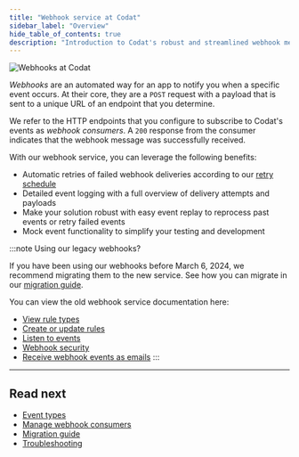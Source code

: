 ```yaml
---
title: "Webhook service at Codat"
sidebar_label: "Overview"
hide_table_of_contents: true
description: "Introduction to Codat's robust and streamlined webhook messaging solution"
---
```


![Webhooks at Codat](/img/updates/240306-webhooks-announcement.svg)

_Webhooks_ are an automated way for an app to notify you when a specific event occurs. At their core, they are a `POST` request with a payload that is sent to a unique URL of an endpoint that you determine. 

We refer to the HTTP endpoints that you configure to subscribe to Codat's events as _webhook consumers_. A `200` response from the consumer indicates that the webhook message was successfully received. 

With our webhook service, you can leverage the following benefits:

- Automatic retries of failed webhook deliveries according to our [retry schedule](/using-the-api/webhooks/troubleshooting#retry-policy)
- Detailed event logging with a full overview of delivery attempts and payloads
- Make your solution robust with easy event replay to reprocess past events or retry failed events
- Mock event functionality to simplify your testing and development

:::note Using our legacy webhooks? 

If you have been using our webhooks before March 6, 2024, we recommend migrating them to the new service.
See how you can migrate in our [migration guide](/using-the-api/webhooks/migration-guide).

You can view the old webhook service documentation here: 

- [View rule types](/using-the-api/webhooks/legacy/core-rules-types)
- [Create or update rules](/using-the-api/webhooks/legacy/core-rules-create)
- [Listen to events](/using-the-api/webhooks/legacy/core-rules-webhooks)
- [Webhook security](/using-the-api/webhooks/legacy/core-rules-webhooksecurity)
- [Receive webhook events as emails](/using-the-api/webhooks/legacy/receive-webhooks-as-email)
:::

---

## Read next

- [Event types](/using-the-api/webhooks/event-types)
- [Manage webhook consumers](/using-the-api/webhooks/create-consumer)
- [Migration guide](/using-the-api/webhooks/migration-guide)
- [Troubleshooting](/using-the-api/webhooks/troubleshooting)
